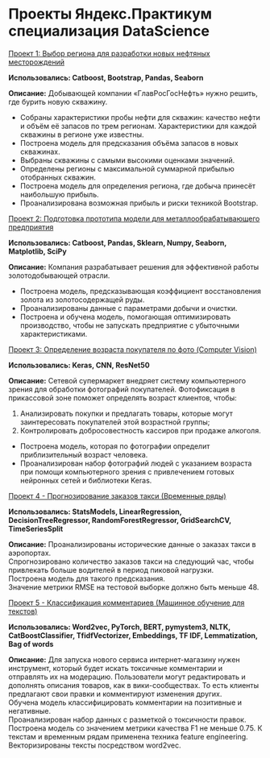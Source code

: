 # Проекты Яндекс.Практикум специализация DataScience  
  
[Проект 1: Выбор региона для разработки новых нефтяных месторождений]()   
  
**Использовались: Catboost, Bootstrap, Pandas, Seaborn**
  
**Описание:** Добывающей компании «ГлавРосГосНефть» нужно 
решить, где бурить новую скважину.  
 - Собраны характеристики пробы нефти для скважин: качество нефти 
и объём её запасов по трем регионам. Характеристики для каждой 
скважины в регионе уже известны.  
 - Построена модель для предсказания объёма запасов в новых скважинах.  
 - Выбраны скважины с самыми высокими оценками значений.  
 - Определены регионы с максимальной суммарной прибылью отобранных скважин.
 - Построена модель для определения региона, где добыча принесёт наибольшую прибыль.  
 - Проанализирована возможная прибыль и риски техникой Bootstrap.  
   
  
[Проект 2: Подготовка прототипа модели для металлообрабатывающего предприятия]()   
  
**Использовались: Catboost, Pandas, Sklearn, Numpy, Seaborn, Matplotlib, SciPy**
  
**Описание:** Компания разрабатывает решения для эффективной работы 
золотодобывающей отрасли.  
 - Построена модель, предсказывающая коэффициент восстановления 
золота из золотосодержащей руды.  
 - Проанализированы данные с параметрами добычи и очистки.  
 - Построена и обучена модель, помогающая оптимизировать производство, чтобы 
не запускать предприятие с убыточными характеристиками.   
  
  
[Проект 3: Определение возраста покупателя по фото (Computer Vision)]()  
  
**Использовались: Keras, CNN, ResNet50**  
    
**Описание:** Сетевой супермаркет внедряет систему компьютерного зрения для 
обработки фотографий покупателей. Фотофиксация в прикассовой зоне поможет 
определять возраст клиентов, чтобы:
 1. Анализировать покупки и предлагать товары, которые могут заинтересовать 
покупателей этой возрастной группы;
 2. Контролировать добросовестность кассиров при продаже алкоголя.
 - Построена модель, которая по фотографии определит приблизительный возраст человека.  
 - Проанализирован набор фотографий людей с указанием возраста при 
 помощи компьютерного зрения с привлечением готовых нейронных 
 сетей и библиотеки Keras.   
   

  
[Проект 4 - Прогнозирование заказов такси (Временные ряды)]()   
  
**Использовались: StatsModels, LinearRegression, DecisionTreeRegressor, RandomForestRegressor, GridSearchCV, TimeSeriesSplit**  
  
**Описание:** Проанализированы исторические данные о заказах такси в аэропортах.  
Спрогнозировано количество заказов такси на следующий час, чтобы привлекать больше водителей в период пиковой нагрузки.  
Построена модель для такого предсказания.  
Значение метрики RMSE на тестовой выборке должно быть меньше 48.  
    
  
[Проект 5 - Классификация комментариев (Машинное обучение для текстов)]()   
  
**Использовались: Word2vec, PyTorch, BERT, pymystem3, NLTK, CatBoostClassifier,
 TfidfVectorizer, Embeddings, TF IDF, Lemmatization, Bag of words**  
   
**Описание:** Для запуска нового сервиса интернет-магазину нужен инструмент, 
который будет искать токсичные комментарии и отправлять их на модерацию. 
Пользователи могут редактировать и дополнять описания товаров, 
как в вики-сообществах. То есть клиенты предлагают свои правки и комментируют изменения других.   
Обучена модель классифицировать комментарии на позитивные и негативные.   
Проанализирован набор данных с разметкой о токсичности правок.  
Построена модель со значением метрики качества F1 не меньше 0.75.
К текстам и временным рядам применена техника feature engineering.  
Векторизированы тексты посредством word2vec.   
  
